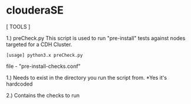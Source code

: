 clouderaSE
==========

[ TOOLS ]

1.) preCheck.py This script is used to run "pre-install" tests against nodes targeted for a CDH Cluster.
	
	[usage] python3.x preCheck.py
 
 file - "pre-install-checks.conf" 
  
  1.) Needs to exist in the directory you run the script from.  *Yes it's hardcoded
  
  2.) Contains the checks to run



